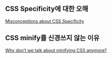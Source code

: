 ## CSS Specificity에 대한 오해

[Misconceptions about CSS Specificity](https://www.bram.us/2024/05/05/misconceptions-about-css-specificity/)

## CSS minify를 신경쓰지 않는 이유

[Why don’t we talk about minifying CSS anymore?](https://blog.sentry.io/why-dont-we-talk-about-minifying-css/)

